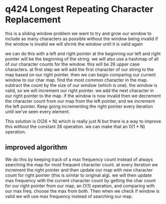 # q424 Longest Repeating Character Replacement
this is a sliding window problem
we want to try and grow our window to include as many characters as possible
without the window being invalid
if the window is invalid we will shrink the window until it is valid again

we can do this with a left and right pointer
at the beginning our left and right pointer will be the beginning of the string.
we will also use a hashmap of all of our character counts for the window.
this will be 26 upper case characters.
at first step we will add the first character of our string to the map
based on our right pointer.
then we can begin comparing our current window to our char map.
find the most common character in the map.
subtract the count by the size of our window (which is one).
the window is valid, so we will increment our right pointer.
we add the next character in our right pointer to the map.
if the window is now invalid then we decrement the character count 
from our map from the left pointer, and we increment the left pointer.
Keep going incrementing the right pointer every iteration until we've seen
every element.

This solution is O(26 * N) which is really just N
but there is a way to improve this without the constant 26 operation.
we can make that an 0(1 * N) operation.

## improved algorithm
We do this by keeping track of a max frequency count instead of always
searching the map for most frequent character count.
at every iteration we increment the right pointer and then update our map with
new character count for right pointer (this is similar to original alg).
we will then update max frequency with the current character count
by getting the char count for our right pointer from our map, an O(1) operation,
and comparing with our max freq. choose the max from both.
Then when we check if window is valid we will use max frequency instead of
searching our map.
